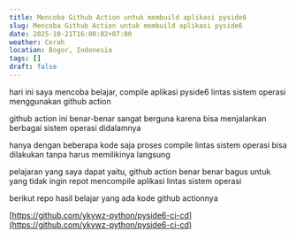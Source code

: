```yaml
---
title: Mencoba Github Action untuk membuild aplikasi pyside6
slug: Mencoba Github Action untuk membuild aplikasi pyside6
date: 2025-10-21T16:00:02+07:00
weather: Cerah
location: Bogor, Indonesia
tags: []
draft: false
---
```


hari ini saya mencoba belajar, compile aplikasi pyside6 lintas sistem operasi menggunakan github action

github action ini benar-benar sangat berguna karena bisa menjalankan berbagai sistem operasi didalamnya

hanya dengan beberapa kode saja proses compile lintas sistem operasi bisa dilakukan tanpa harus memilikinya langsung

pelajaran yang saya dapat yaitu, github action benar benar bagus untuk yang tidak ingin repot mencompile aplikasi lintas sistem operasi


berikut repo hasil belajar yang ada kode github actionnya

[https://github.com/ykywz-python/pyside6-ci-cd](https://github.com/ykywz-python/pyside6-ci-cd)
